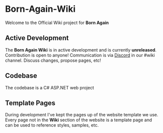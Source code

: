 # Born-Again-Wiki

Welcome to the Official Wiki project for **Born Again**

## Active Development

The **Born Again Wiki** is in active development and is currently **unreleased**. Contribution is open to anyone! Communication is via [Discord](https://discord.gg/bornagain) in our #wiki channel. Discuss changes, propose pages, etc!

## Codebase

The codebase is a C# ASP.NET web project

## Template Pages

During development I've kept the pages up of the website template we use. Every page not in the **Wiki** section of the website is a template page and can be used to reference styles, samples, etc.
